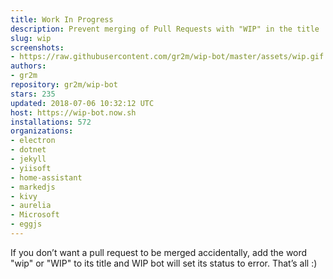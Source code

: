 ```yaml
---
title: Work In Progress
description: Prevent merging of Pull Requests with "WIP" in the title
slug: wip
screenshots:
- https://raw.githubusercontent.com/gr2m/wip-bot/master/assets/wip.gif
authors:
- gr2m
repository: gr2m/wip-bot
stars: 235
updated: 2018-07-06 10:32:12 UTC
host: https://wip-bot.now.sh
installations: 572
organizations:
- electron
- dotnet
- jekyll
- yiisoft
- home-assistant
- markedjs
- kivy
- aurelia
- Microsoft
- eggjs
---
```


If you don’t want a pull request to be merged accidentally, add the word "wip" or "WIP" to its title and WIP bot will set its status to error. That’s all :)
